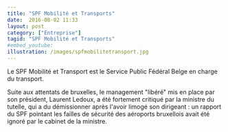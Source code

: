 ```yaml
---
title: "SPF Mobilité et Transports"
date:  2016-08-02 11:33
layout: post
category: ["Entreprise"]
tagid: "SPF Mobilité et Transports"
#embed_youtube:
illustration: /images/spfmobilitetransport.jpg
---
```


Le SPF Mobilité et Transport est le Service Public Fédéral Belge en charge du transport.

Suite aux attentats de bruxelles, le management "libéré" mis en place par son président, Laurent Ledoux, a été fortement critiqué par la ministre du tutelle, qui a du démissionner après l'avoir limogé son dirigeant : un rapport du SPF pointant les failles de sécurité des aéroports bruxellois avait été ignoré par le cabinet de la ministre.
